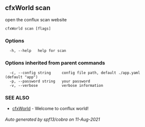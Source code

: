 ## cfxWorld scan

open the conflux scan website

```
cfxWorld scan [flags]
```

### Options

```
  -h, --help   help for scan
```

### Options inherited from parent commands

```
  -c, --config string     config file path, default ./app.yaml (default "app")
  -p, --password string   your password
  -v, --verbose           verbose information
```

### SEE ALSO

* [cfxWorld](cfxWorld.md)	 - Welcome to conflux world!

###### Auto generated by spf13/cobra on 11-Aug-2021

